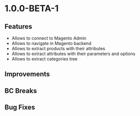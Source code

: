 # 1.0.0-BETA-1
## Features
- Allows to connect to Magento Admin
- Allows to navigate in Magento backend
- Allows to extract products with their attributes
- Allows to extract attributes with their parameters and options
- Allows to extract categories tree

## Improvements
## BC Breaks
## Bug Fixes
